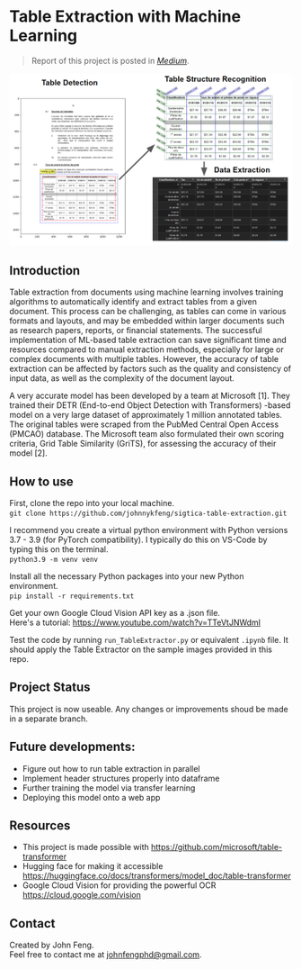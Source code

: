 # Table Extraction with Machine Learning
> Report of this project is posted in 
> [_Medium_](https://johnfengphd.medium.com/table-extraction-with-pre-trained-ml-model-f638dfd4bdb7). <!-- If you have the project hosted somewhere, include the link here. -->


![Example screenshot](header_te.png)

## Introduction

Table extraction from documents using machine learning involves training algorithms to automatically identify and extract tables from a given document. This process can be challenging, as tables can come in various formats and layouts, and may be embedded within larger documents such as research papers, reports, or financial statements. The successful implementation of ML-based table extraction can save significant time and resources compared to manual extraction methods, especially for large or complex documents with multiple tables. However, the accuracy of table extraction can be affected by factors such as the quality and consistency of input data, as well as the complexity of the document layout.

A very accurate model has been developed by a team at Microsoft [1]. They trained their DETR (End-to-end Object Detection with Transformers) -based model on a very large dataset of approximately 1 million annotated tables. The original tables were scraped from the PubMed Central Open Access (PMCAO) database. The Microsoft team also formulated their own scoring criteria, Grid Table Similarity (GriTS), for assessing the accuracy of their model [2].

<!-- ## Technologies Used
- Tech 1 - version 1.0
- Tech 2 - version 2.0
- Tech 3 - version 3.0


## Features
List the ready features here:
- Awesome feature 1
- Awesome feature 2
- Awesome feature 3 -->


<!-- If you have screenshots you'd like to share, include them here. -->


## How to use
First, clone the repo into your local machine.<br>
`git clone https://github.com/johnnykfeng/sigtica-table-extraction.git`

I recommend you create a virtual python environment with Python versions 3.7 - 3.9 (for PyTorch compatibility). I typically do this on VS-Code by typing this on the terminal.<br>
`python3.9 -m venv venv`

Install all the necessary Python packages into your new Python environment.<br>
`pip install -r requirements.txt`

Get your own Google Cloud Vision API key as a .json file.<br>
Here's a tutorial: https://www.youtube.com/watch?v=TTeVtJNWdmI

Test the code by running `run_TableExtractor.py` or equivalent `.ipynb` file. It should apply the Table Extractor on the sample images provided in this repo.

## Project Status
This project is now useable. Any changes or improvements shoud be made in a separate branch.

## Future developments:
- Figure out how to run table extraction in parallel
- Implement header structures properly into dataframe
- Further training the model via transfer learning
- Deploying this model onto a web app


## Resources
- This project is made possible with https://github.com/microsoft/table-transformer
- Hugging face for making it accessible https://huggingface.co/docs/transformers/model_doc/table-transformer
- Google Cloud Vision for providing the powerful OCR https://cloud.google.com/vision


## Contact
Created by John Feng. <br>
Feel free to contact me at johnfengphd@gmail.com.


<!-- Optional -->
<!-- ## License -->
<!-- This project is open source and available under the [... License](). -->

<!-- You don't have to include all sections - just the one's relevant to your project -->

[def]: #contact